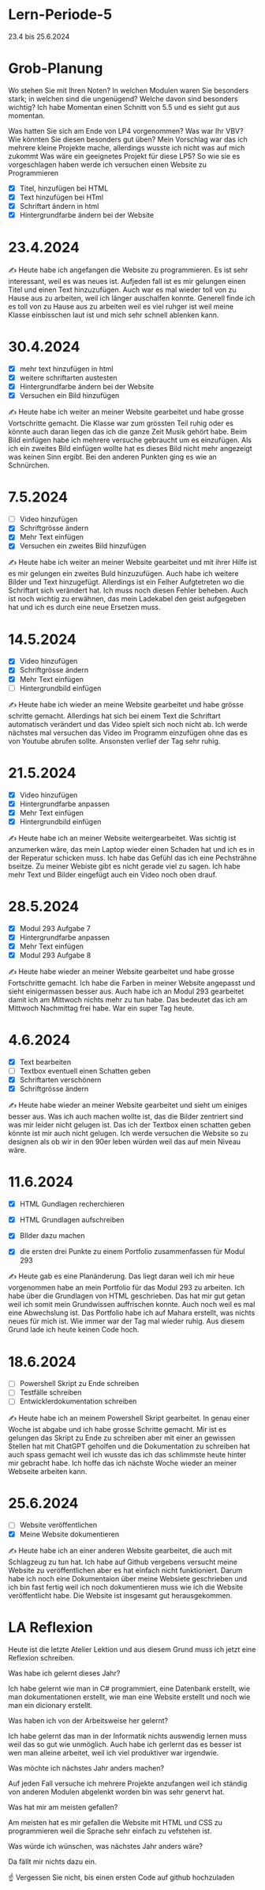 # Lern-Periode-5

23.4 bis 25.6.2024

# Grob-Planung
Wo stehen Sie mit Ihren Noten? In welchen Modulen waren Sie besonders stark; in welchen sind die ungenügend? Welche davon sind besonders wichtig?
Ich habe Momentan einen Schnitt von 5.5 und es sieht gut aus momentan.

Was hatten Sie sich am Ende von LP4 vorgenommen? Was war Ihr VBV? Wie könnten Sie diesen besonders gut üben?
Mein Vorschlag war das ich mehrere kleine Projekte mache, allerdings wusste ich nicht was auf mich zukommt 
Was wäre ein geeignetes Projekt für diese LP5?
So wie sie es vorgeschlagen haben werde ich versuchen einen Website zu Programmieren 

- [x] Titel, hinzufügen bei HTML  
- [x] Text hinzufügen bei HTml
- [x] Schriftart ändern in html
- [x] Hintergrundfarbe ändern bei der Website

# 23.4.2024
✍️ Heute habe ich angefangen die Website zu programmieren. Es ist sehr interessant, weil es was neues ist. Aufjeden fall ist es mir gelungen einen Titel und einen Text hinzuzufügen. Auch war es mal wieder toll von zu Hause aus zu arbeiten, weil ich länger auschalfen konnte. Generell finde ich es toll von zu Hause aus zu arbeiten weil es viel ruhger ist weil meine Klasse einbisschen laut ist und mich sehr schnell ablenken kann. 

# 30.4.2024
- [x] mehr text hinzufügen in html
- [x] weitere schriftarten austesten 
- [x] Hintergrundfarbe ändern bei der Website
- [x] Versuchen ein Bild hinzufügen

✍️ Heute habe ich weiter an meiner Website gearbeitet und habe grosse Vortschritte gemacht. Die Klasse war zum grössten Teil ruhig oder es könnte auch daran liegen das ich die ganze Zeit Musik gehört habe. Beim Bild einfügen habe ich mehrere versuche gebraucht um es einzufügen. Als ich ein zweites Bild einfügen wollte hat es dieses Bild nicht mehr angezeigt was keinen Sinn ergibt. Bei den anderen Punkten ging es wie an Schnürchen. 

# 7.5.2024

- [ ] Video hinzufügen 
- [x] Schriftgrösse ändern 
- [x] Mehr Text einfügen 
- [x] Versuchen ein zweites Bild hinzufügen

✍️ Heute habe ich weiter an meiner Website gearbeitet und mit ihrer Hilfe ist es mir gelungen ein zweites Buld hinzuzufügen. Auch habe ich weitere Bilder und Text hinzugefügt. Allerdings ist ein Felher Aufgtetreten wo die Schriftart sich verändert hat. Ich muss noch diesen Fehler beheben. Auch ist noch wichtig zu erwähnen, das mein Ladekabel den geist aufgegeben hat und ich es durch eine neue Ersetzen muss. 

# 14.5.2024

- [x] Video hinzufügen 
- [x] Schriftgrösse ändern 
- [x] Mehr Text einfügen 
- [ ] Hintergrundbild einfügen 

✍️ Heute habe ich wieder an meine Website gearbeitet und habe grösse schritte gemacht. Allerdings hat sich bei einem Text die Schriftart automatisch verändert und das Video spielt sich noch nicht ab. Ich werde nächstes mal versuchen das Video im Programm einzufügen ohne das es von Youtube abrufen sollte. Ansonsten verlief der Tag sehr ruhig.

# 21.5.2024 

- [x] Video hinzufügen 
- [x] Hintergrundfarbe anpassen
- [x] Mehr Text einfügen 
- [x] Hintergrundbild einfügen

✍️ Heute habe ich an meiner Website weitergearbeitet. Was sichtig ist anzumerken wäre, das mein Laptop wieder einen Schaden hat und ich es in der Reperatur schicken muss. Ich habe das Gefühl das ich eine Pechsträhne bseitze. Zu meiner Webiste gibt es nicht gerade viel zu sagen. Ich habe mehr Text und Bilder eingefügt auch ein Video noch oben drauf.

# 28.5.2024

- [x] Modul 293 Aufgabe 7
- [x] Hintergrundfarbe anpassen
- [x] Mehr Text einfügen 
- [x] Modul 293 Aufgabe 8

✍️ Heute habe wieder an meiner Website gearbeitet und habe grosse Fortschritte gemacht. Ich habe die Farben in meiner Website angepasst und sieht einigermassen besser aus. Auch habe ich an Modul 293 gearbeitet damit ich am Mittwoch nichts mehr zu tun habe. Das bedeutet das ich am Mittwoch Nachmittag frei habe. War ein super Tag heute. 

# 4.6.2024 

- [x] Text bearbeiten 
- [ ] Textbox eventuell einen Schatten geben 
- [x] Schriftarten verschönern 
- [x] Schriftgrösse ändern 

✍️ Heute habe wieder an meiner Website gearbeitet und sieht um einiges besser aus. Was ich auch machen wollte ist, das die Bilder zentriert sind was mir leider nicht gelugen ist. Das ich der Textbox einen schatten geben könnte ist mir auch nicht gelugen. Ich werde versuchen die Website so zu designen als ob wir in den 90er leben würden weil das auf mein Niveau wäre.

# 11.6.2024

- [x] HTML Gundlagen recherchieren   
- [x] HTML Grundlagen aufschreiben
- [x] BIlder dazu machen
- [x] die ersten drei Punkte zu einem Portfolio zusammenfassen für Modul 293


✍️ Heute gab es eine Planänderung. Das liegt daran weil ich mir heue vorgenommen habe an mein Portfolio für das Modul 293 zu arbeiten. Ich habe über die Grundlagen von HTML geschrieben. Das hat mir gut getan weil ich somit mein Grundwissen auffrischen konnte. Auch noch weil es mal eine Abwechslung ist. Das Portfolio habe ich auf Mahara erstellt, was nichts neues für mich ist. Wie immer war der Tag mal wieder ruhig. Aus diesem Grund lade ich heute keinen Code hoch. 

# 18.6.2024

- [ ] Powershell Skript zu Ende schreiben
- [ ] Testfälle schreiben
- [ ] Entwicklerdokumentation schreiben

✍️ Heute habe ich an meinem Powershell Skript gearbeitet. In genau einer Woche ist abgabe und ich habe grosse Schritte gemacht. Mir ist es gelungen das Skript zu Ende zu schreiben aber mit einer an gewissen Stellen hat mit ChatGPT geholfen und die Dokumentation zu schreiben hat auch spass gemacht weil ich wusste das ich das schlimmste heute hinter mir gebracht habe. Ich hoffe das ich nächste Woche wieder an meiner Webseite arbeiten kann. 

# 25.6.2024
- [ ] Website veröffentlichen  
- [x] Meine Website dokumentieren

✍️ Heute habe ich an einer anderen Website gearbeitet, die auch mit Schlagzeug zu tun hat. Ich habe auf Github vergebens versucht meine Website zu veröffentlichen aber es hat einfach nicht funktioniert. Darum habe ich noch eine Dokumentaion über meine Websiete geschrieben und ich bin fast fertig weil ich noch dokumentieren muss wie ich die Website veröffentlicht habe. Die Website ist insgesamt gut herausgekommen. 

# LA Reflexion

Heute ist die letzte Atelier Lektion und aus diesem Grund muss ich jetzt eine Reflexion schreiben. 

Was habe ich gelernt dieses Jahr?

Ich habe gelernt wie man in C# programmiert, eine Datenbank erstellt, wie man dokumentationen erstellt, wie man eine Website erstellt und noch wie man ein dicionary erstellt.

Was haben ich von der Arbeitsweise her gelernt?

Ich habe gelernt das man in der Informatik nichts auswendig lernen muss weil das so gut wie unmöglich. Auch habe ich gerlernt das es besser ist wen man alleine arbeitet, weil ich viel produktiver war irgendwie.

Was möchte ich nächstes Jahr anders machen?

Auf jeden Fall versuche ich mehrere Projekte anzufangen weil ich ständig von anderen Modulen abgelenkt worden bin was sehr genervt hat.

Was hat mir am meisten gefallen? 

Am meisten hat es mir gefallen die Website mit HTML und CSS zu programmieren weil die Sprache sehr einfach zu vefstehen ist. 

Was würde ich wünschen, was nächstes Jahr anders wäre?

Da fällt mir nichts dazu ein. 

☝️ Vergessen Sie nicht, bis einen ersten Code auf github hochzuladen


